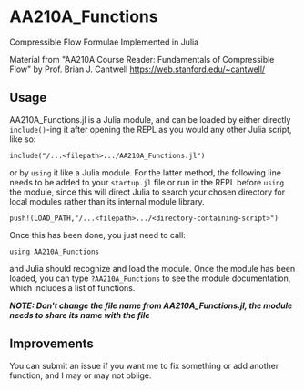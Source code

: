 # AA210A_Functions
Compressible Flow Formulae Implemented in Julia

Material from "AA210A Course Reader: Fundamentals of Compressible Flow" by Prof. Brian J. Cantwell
https://web.stanford.edu/~cantwell/

## Usage
AA210A_Functions.jl is a Julia module, and can be loaded by either directly `include()`-ing it after opening the REPL as you would any other Julia script, like so:

    include("/...<filepath>.../AA210A_Functions.jl")

or by `using` it like a Julia module. For the latter method, the following line needs to be added to your `startup.jl` file or run in the REPL before `using` the module, since this will direct Julia to search your chosen directory for local modules rather than its internal module library.

    push!(LOAD_PATH,"/...<filepath>.../<directory-containing-script>")

Once this has been done, you just need to call:

    using AA210A_Functions

and Julia should recognize and load the module. Once the module has been loaded, you can type `?AA210A_Functions` to see the module documentation, which includes a list of functions.

_**NOTE: Don't change the file name from AA210A_Functions.jl, the module needs to share its name with the file**_

## Improvements
You can submit an issue if you want me to fix something or add another function, and I may or may not oblige.
